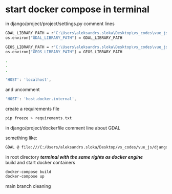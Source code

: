 # start docker compose in terminal


in django/project/project/settings.py comment lines

```sh
GDAL_LIBRARY_PATH = r"C:\Users\aleksandrs.sloka\Desktop\vs_codes\vue_js\django\env\Lib\site-packages\osgeo\gdal303.dll"
os.environ["GDAL_LIBRARY_PATH"] = GDAL_LIBRARY_PATH

GEOS_LIBRARY_PATH = r"C:\Users\aleksandrs.sloka\Desktop\vs_codes\vue_js\django\env\Lib\site-packages\osgeo\geos_c.dll"
os.environ["GEOS_LIBRARY_PATH"] = GEOS_LIBRARY_PATH

.
.
.

'HOST': 'localhost',
```
and uncomment
```sh
'HOST': 'host.docker.internal',
```

create a requirements file

```sh
pip freeze > requirements.txt 
```

in django/project/dockerfile comment line about GDAL

something like:
```sh
GDAL @ file:///C:/Users/aleksandrs.sloka/Desktop/vs_codes/vue_js/django/GDAL-3.3.1-cp39-cp39-win_amd64.whl
```
in root directory __*terminal with the same rights as docker engine*__ <br>
build and start docker containers

```sh
docker-compose build
docker-compose up
```


main branch cleaning
